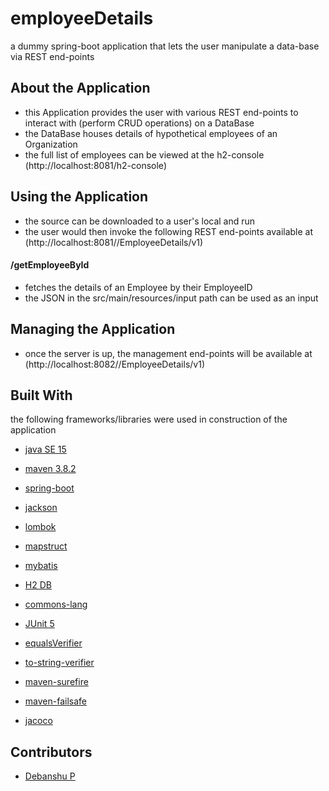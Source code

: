 # employeeDetails

a dummy spring-boot application that lets the user manipulate a data-base via REST end-points

## About the Application

* this Application provides the user with various REST end-points to interact with (perform CRUD operations) on a DataBase
* the DataBase houses details of hypothetical employees of an Organization
* the full list of employees can be viewed at the h2-console (http://localhost:8081/h2-console)
  
## Using the Application

* the source can be downloaded to a user's local and run
* the user would then invoke the following REST end-points available at (http://localhost:8081//EmployeeDetails/v1)
 
#### /getEmployeeById

* fetches the details of an Employee by their EmployeeID
* the JSON in the src/main/resources/input path can be used as an input

## Managing the Application

* once the server is up, the management end-points will be available at (http://localhost:8082//EmployeeDetails/v1) 

## Built With
the following frameworks/libraries were used in construction of the application

* [java SE 15](https://www.oracle.com/java/technologies/javase/15-relnotes.html)
* [maven 3.8.2](https://maven.apache.org/)
* [spring-boot](https://spring.io/projects/spring-boot)
* [jackson](https://github.com/FasterXML/jackson)
* [lombok](https://projectlombok.org/)
* [mapstruct](https://mapstruct.org/)
* [mybatis](https://mybatis.org/mybatis-3/)
* [H2 DB](https://www.h2database.com/html/main.html)
* [commons-lang](https://commons.apache.org/proper/commons-lang/)

* [JUnit 5](https://junit.org/junit5/docs/current/user-guide/)
* [equalsVerifier](https://jqno.nl/equalsverifier/)
* [to-string-verifier](https://github.com/jparams/to-string-verifier)
* [maven-surefire](https://maven.apache.org/surefire/maven-surefire-plugin/)
* [maven-failsafe](https://maven.apache.org/surefire/maven-failsafe-plugin/)
* [jacoco](https://www.eclemma.org/jacoco/)


## Contributors
* [Debanshu P](https://github.com/Devil001600)
